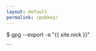 ```yaml
---
layout: default
permalink: /pubkey/
---
```

<p>$ gpg <span class="reserved">--export -a</span> <span class="string">"{{ site.nick  }}"</span></p>
```

```
